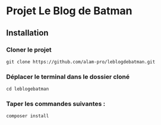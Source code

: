 # **Projet Le Blog de Batman**

## Installation

### Cloner le projet

```
git clone https://github.com/alam-pro/leblogdebatman.git
```

### Déplacer le terminal dans le dossier cloné
```
cd leblogebatman
```

### Taper les commandes suivantes :

```
composer install
```